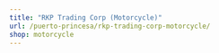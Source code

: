 ```yaml
---
title: "RKP Trading Corp (Motorcycle)"
url: /puerto-princesa/rkp-trading-corp-motorcycle/
shop: motorcycle
---
```

